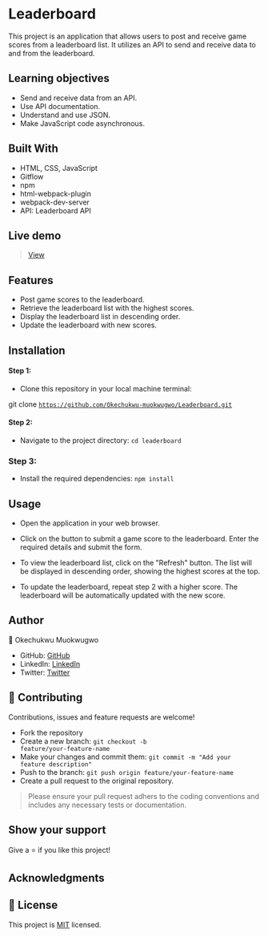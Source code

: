 # Leaderboard
This project is an application that allows users to post and receive game scores from a leaderboard list. It utilizes an API to send and receive data to and from the leaderboard.

 ## Learning objectives
- Send and receive data from an API.
- Use API documentation.
- Understand and use JSON.
- Make JavaScript code asynchronous.

## Built With

- HTML, CSS, JavaScript
- Gitflow
- npm
- html-webpack-plugin
- webpack-dev-server
- API: Leaderboard API

## Live demo
> [View](https://starlit-leaderboard.netlify.app/)

## Features
- Post game scores to the leaderboard.
- Retrieve the leaderboard list with the highest scores.
- Display the leaderboard list in descending order.
- Update the leaderboard with new scores.

## Installation

#### Step 1:
- Clone this repository in your local machine terminal:

git clone <code>https://github.com/Okechukwu-muokwugwo/Leaderboard.git</code>

#### Step 2:

- Navigate to the project directory:
<code>cd leaderboard</code>

### Step 3:
- Install the required dependencies:
<code>npm install</code>

## Usage
- Open the application in your web browser.

- Click on the button to submit a game score to the leaderboard. Enter the required details and submit the form.

- To view the leaderboard list, click on the "Refresh" button. The list will be displayed in descending order, showing the highest scores at the top.

- To update the leaderboard, repeat step 2 with a higher score. The leaderboard will be automatically updated with the new score.

## Author

👤 Okechukwu Muokwugwo

- GitHub: [GitHub](https://github.com/Okechukwu-muokwugwo)
- LinkedIn: [LinkedIn](https://www.linkedin.com/in/okeimuokwugwo/)
- Twitter: [Twitter](https://twitter.com/excel4eva)


## 🤝 Contributing

Contributions, issues and feature requests are welcome!
- Fork the repository
- Create a new branch:
<code>git checkout -b feature/your-feature-name</code>
- Make your changes and commit them:
<code>git commit -m "Add your feature description"</code>
- Push to the branch:
<code>git push origin feature/your-feature-name </code>
- Create a pull request to the original repository.

> Please ensure your pull request adhers to the coding conventions and includes any necessary tests or documentation.


## Show your support

Give a ⭐️ if you like this project!

## Acknowledgments

## 📝 License

This project is [MIT](./MIT.md) licensed.
